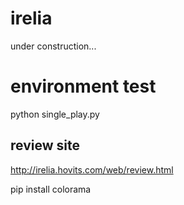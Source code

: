 # irelia
under construction...

# environment test
python single_play.py

## review site
http://irelia.hovits.com/web/review.html

pip install colorama
